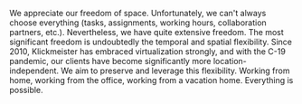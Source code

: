 We appreciate our freedom of space. Unfortunately, we can't always choose everything (tasks, assignments, working hours, collaboration partners, etc.). Nevertheless, we have quite extensive freedom. The most significant freedom is undoubtedly the temporal and spatial flexibility. Since 2010, Klickmeister has embraced virtualization strongly, and with the C-19 pandemic, our clients have become significantly more location-independent. We aim to preserve and leverage this flexibility. Working from home, working from the office, working from a vacation home. Everything is possible.